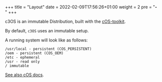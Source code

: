 +++
title = "Layout"
date = 2022-02-09T17:56:26+01:00
weight = 2
pre = "<b>- </b>"
+++

c3OS is an immutable Distribution, built with the [cOS-toolkit](https://rancher-sandbox.github.io/cos-toolkit-docs/docs/).

By default, `c3OS` uses an immutable setup.

A running system will look like as follows:

```
/usr/local - persistent (COS_PERSISTENT)
/oem - persistent (COS_OEM)
/etc - ephemeral
/usr - read only
/ immutable
```

[See also cOS docs](https://rancher-sandbox.github.io/cos-toolkit-docs/docs/reference/immutable_rootfs/).